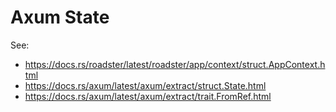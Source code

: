 # Axum State

See:

- <https://docs.rs/roadster/latest/roadster/app/context/struct.AppContext.html>
- <https://docs.rs/axum/latest/axum/extract/struct.State.html>
- <https://docs.rs/axum/latest/axum/extract/trait.FromRef.html>
